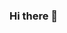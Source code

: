 ### Hi there 👋

<!--
**DKruti/DKruti** is a ✨ _special_ ✨ repository because its `README.md` (this file) appears on your GitHub profile.

Here are some ideas to get you started:

- 🔭 I’m currently working on ... Web Services
- 🌱 I’m currently learning ... Restful API
- 👯 I’m looking to collaborate on ... Open Source
- 🤔 I’m looking for help with ... Project
- 💬 Ask me about ... Javascript,
- 📫 How to reach me: ...
- 😄 Pronouns: ...
- ⚡ Fun fact: ...
-->
